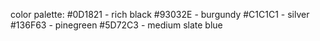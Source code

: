 color palette:
    #0D1821 - rich black
    #93032E - burgundy
    #C1C1C1 - silver
    #136F63 - pinegreen
    #5D72C3 - medium slate blue

    
